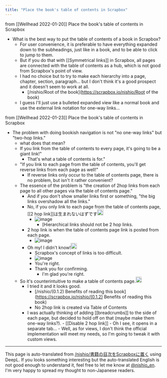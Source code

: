 ```yaml
---
title: "Place the book's table of contents in Scrapbox"
---
```


from  [[Wellhead 2022-01-20]]
Place the book's table of contents in Scrapbox
- What is the best way to put the table of contents of a book in Scrapbox?
    - For user convenience, it is preferable to have everything expanded down to the subheadings, just like in a book, and to be able to click to jump to them.
    - But if you do that with [[Symmetrical links]] in Scrapbox, all pages are connected with the table of contents as a hub, which is not good from Scrapbox's point of view.
    - I had no choice but to try to make each hierarchy into a page, chapter, section, paragraph... but I don't think it's a good prospect and it doesn't seem to work at all.
        - [/nishio/Root of the book](https://scrapbox.io/nishio/Root of the book)
    - I guess I'll just use a bulleted expanded view like a normal book and use the external link notation for one-way links...

from  [[Wellhead 2022-01-23]]
Place the book's table of contents in Scrapbox
- The problem with doing bookish navigation is not "no one-way links" but "two-hop links."
    - what does that mean?
    - If you link from the table of contents to every page, it's going to be a giant link!"
        - That's what a table of contents is for."
    - "If you link to each page from the table of contents, you'll get reverse links from each page as well!"
        - If reverse links only occur to the table of contents page, there is no problem, but isn't it rather convenient?
    - The essence of the problem is "the creation of 2hop links from each page to all other pages via the table of contents page."
        - And if you don't show smaller links first or something, "the big links overshadow all the links."
        - No, if you only link to each page from the table of contents page,[[2 hop link]]は生まれないはずです<img src='https://scrapbox.io/api/pages/villagepump/takker/icon' alt='/villagepump/takker.icon' height="19.5"/>
            - ![image](https://i.kakeru.app/7df83435ec8f3f659c524dc114bb76c1.svg)
                - [Hierarchical links should not be 2 hop links.
        - 2 hop link is when the table of contents page link is posted from each page.
            - ![image](https://i.kakeru.app/cdd09c3746dbfd10d63a0d172f679898.svg)
        - Oh my! I didn't know!<img src='https://scrapbox.io/api/pages/villagepump/nishio/icon' alt='/villagepump/nishio.icon' height="19.5"/>
            - Scrapbox's concept of links is too difficult.
            - ![image](https://gyazo.com/125d983f24f4d3a08e7b21d15da83fe0/thumb/1000)
            - You're right.
            - Thank you for confirming.
                - I'm glad you're right.
    - So it's counterintuitive to make a table of contents page.<img src='https://scrapbox.io/api/pages/villagepump/takker/icon' alt='/villagepump/takker.icon' height="19.5"/>
        - I tried it and it looks good.
            - [/nishio/(0.1.2) Benefits of reading this book](https://scrapbox.io/nishio/(0.1.2) Benefits of reading this book)
            - No 2hop link is created via Table of Contents
        - I was actually thinking of adding [[breadcrumbs]] to the side of each page, but decided to hold off on that (maybe make them one-way links?).
                - [[Disable 2 hop link]]
                - Oh I see, it opens in a separate tab...
                - Well, as for views, I don't think the official implementation will meet my needs, so I'm going to tweak it with custom views.

---
This page is auto-translated from [/nishio/書籍の目次をScrapboxに置く](https://scrapbox.io/nishio/書籍の目次をScrapboxに置く) using DeepL. If you looks something interesting but the auto-translated English is not good enough to understand it, feel free to let me know at [@nishio_en](https://twitter.com/nishio_en). I'm very happy to spread my thought to non-Japanese readers.